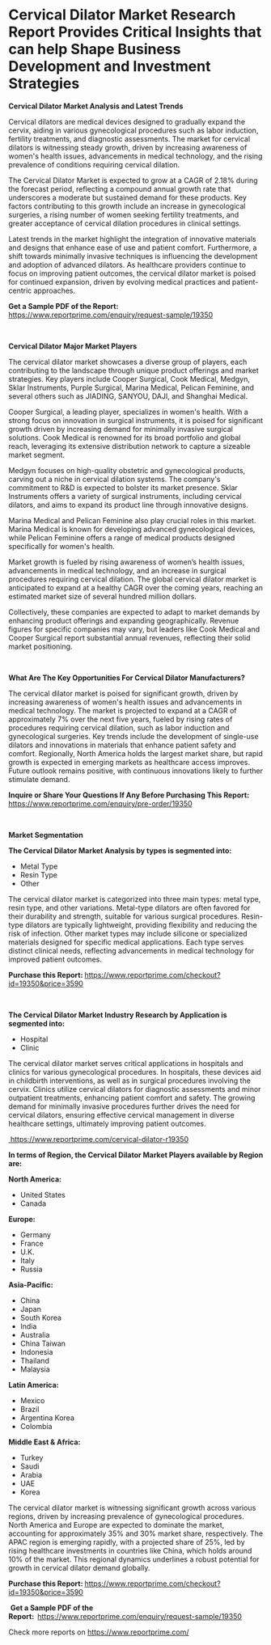 <p><h1>Cervical Dilator Market Research Report Provides Critical Insights that can help Shape Business Development and Investment Strategies</h1></p><p><strong>Cervical Dilator Market Analysis and Latest Trends</strong></p>
<p><p>Cervical dilators are medical devices designed to gradually expand the cervix, aiding in various gynecological procedures such as labor induction, fertility treatments, and diagnostic assessments. The market for cervical dilators is witnessing steady growth, driven by increasing awareness of women's health issues, advancements in medical technology, and the rising prevalence of conditions requiring cervical dilation.</p><p>The Cervical Dilator Market is expected to grow at a CAGR of 2.18% during the forecast period, reflecting a compound annual growth rate that underscores a moderate but sustained demand for these products. Key factors contributing to this growth include an increase in gynecological surgeries, a rising number of women seeking fertility treatments, and greater acceptance of cervical dilation procedures in clinical settings.</p><p>Latest trends in the market highlight the integration of innovative materials and designs that enhance ease of use and patient comfort. Furthermore, a shift towards minimally invasive techniques is influencing the development and adoption of advanced dilators. As healthcare providers continue to focus on improving patient outcomes, the cervical dilator market is poised for continued expansion, driven by evolving medical practices and patient-centric approaches.</p></p>
<p><strong>Get a Sample PDF of the Report:&nbsp;</strong> <a href="https://www.reportprime.com/enquiry/request-sample/19350?utm_campaign=3148&utm_medium=2&utm_source=Github&utm_content=ia&utm_term=19032025&utm_id=cervical-dilator">https://www.reportprime.com/enquiry/request-sample/19350</a></p>
<p>&nbsp;</p>
<p><strong>Cervical Dilator Major Market Players</strong></p>
<p><p>The cervical dilator market showcases a diverse group of players, each contributing to the landscape through unique product offerings and market strategies. Key players include Cooper Surgical, Cook Medical, Medgyn, Sklar Instruments, Purple Surgical, Marina Medical, Pelican Feminine, and several others such as JIADING, SANYOU, DAJI, and Shanghai Medical.</p><p>Cooper Surgical, a leading player, specializes in women's health. With a strong focus on innovation in surgical instruments, it is poised for significant growth driven by increasing demand for minimally invasive surgical solutions. Cook Medical is renowned for its broad portfolio and global reach, leveraging its extensive distribution network to capture a sizeable market segment.</p><p>Medgyn focuses on high-quality obstetric and gynecological products, carving out a niche in cervical dilation systems. The company's commitment to R&D is expected to bolster its market presence. Sklar Instruments offers a variety of surgical instruments, including cervical dilators, and aims to expand its product line through innovative designs.</p><p>Marina Medical and Pelican Feminine also play crucial roles in this market. Marina Medical is known for developing advanced gynecological devices, while Pelican Feminine offers a range of medical products designed specifically for women's health.</p><p>Market growth is fueled by rising awareness of women’s health issues, advancements in medical technology, and an increase in surgical procedures requiring cervical dilation. The global cervical dilator market is anticipated to expand at a healthy CAGR over the coming years, reaching an estimated market size of several hundred million dollars.</p><p>Collectively, these companies are expected to adapt to market demands by enhancing product offerings and expanding geographically. Revenue figures for specific companies may vary, but leaders like Cook Medical and Cooper Surgical report substantial annual revenues, reflecting their solid market positioning.</p></p>
<p>&nbsp;</p>
<p><strong>What Are The Key Opportunities For Cervical Dilator Manufacturers?</strong></p>
<p><p>The cervical dilator market is poised for significant growth, driven by increasing awareness of women's health issues and advancements in medical technology. The market is projected to expand at a CAGR of approximately 7% over the next five years, fueled by rising rates of procedures requiring cervical dilation, such as labor induction and gynecological surgeries. Key trends include the development of single-use dilators and innovations in materials that enhance patient safety and comfort. Regionally, North America holds the largest market share, but rapid growth is expected in emerging markets as healthcare access improves. Future outlook remains positive, with continuous innovations likely to further stimulate demand.</p></p>
<p><strong>Inquire or Share Your Questions If Any Before Purchasing This Report:</strong> <a href="https://www.reportprime.com/enquiry/pre-order/19350?utm_campaign=3148&utm_medium=2&utm_source=Github&utm_content=ia&utm_term=19032025&utm_id=cervical-dilator">https://www.reportprime.com/enquiry/pre-order/19350</a></p>
<p>&nbsp;</p>
<p><strong>Market Segmentation</strong></p>
<p><strong>The Cervical Dilator Market Analysis by types is segmented into:</strong></p>
<p><ul><li>Metal Type</li><li>Resin Type</li><li>Other</li></ul></p>
<p><p>The cervical dilator market is categorized into three main types: metal type, resin type, and other variations. Metal-type dilators are often favored for their durability and strength, suitable for various surgical procedures. Resin-type dilators are typically lightweight, providing flexibility and reducing the risk of infection. Other market types may include silicone or specialized materials designed for specific medical applications. Each type serves distinct clinical needs, reflecting advancements in medical technology for improved patient outcomes.</p></p>
<p><strong>Purchase this Report:&nbsp;</strong><a href="https://www.reportprime.com/checkout?id=19350&price=3590&utm_campaign=3148&utm_medium=2&utm_source=Github&utm_content=ia&utm_term=19032025&utm_id=cervical-dilator">https://www.reportprime.com/checkout?id=19350&price=3590</a></p>
<p>&nbsp;</p>
<p><strong>The Cervical Dilator Market Industry Research by Application is segmented into:</strong></p>
<p><ul><li>Hospital</li><li>Clinic</li></ul></p>
<p><p>The cervical dilator market serves critical applications in hospitals and clinics for various gynecological procedures. In hospitals, these devices aid in childbirth interventions, as well as in surgical procedures involving the cervix. Clinics utilize cervical dilators for diagnostic assessments and minor outpatient treatments, enhancing patient comfort and safety. The growing demand for minimally invasive procedures further drives the need for cervical dilators, ensuring effective cervical management in diverse healthcare settings, ultimately improving patient outcomes.</p></p>
<p><a href="https://www.reportprime.com/cervical-dilator-r19350?utm_campaign=3148&utm_medium=2&utm_source=Github&utm_content=ia&utm_term=19032025&utm_id=cervical-dilator">&nbsp;https://www.reportprime.com/cervical-dilator-r19350</a></p>
<p><strong>In terms of Region, the Cervical Dilator Market Players available by Region are:</strong></p>
<p>
    <p> <strong> North America: </strong>
        <ul>
            <li>United States</li>
            <li>Canada</li>
        </ul>
        </p> 
    <p> <strong> Europe: </strong>
        <ul>
            <li>Germany</li>
            <li>France</li>
            <li>U.K.</li>
            <li>Italy</li>
            <li>Russia</li>
        </ul>
        </p> 
    <p> <strong> Asia-Pacific: </strong>
        <ul>
            <li>China</li>
            <li>Japan</li>
            <li>South Korea</li>
            <li>India</li>
            <li>Australia</li>
            <li>China Taiwan</li>
            <li>Indonesia</li>
            <li>Thailand</li>
            <li>Malaysia</li>
        </ul>
        </p> 
    <p> <strong> Latin America: </strong>
        <ul>
            <li>Mexico</li>
            <li>Brazil</li>
            <li>Argentina Korea</li>
            <li>Colombia</li>
        </ul>
        </p> 
    <p> <strong> Middle East & Africa: </strong>
        <ul>
            <li>Turkey</li>
            <li>Saudi</li>
            <li>Arabia</li>
            <li>UAE</li>
            <li>Korea</li>
        </ul>
    </p>
    </p>
<p><p>The cervical dilator market is witnessing significant growth across various regions, driven by increasing prevalence of gynecological procedures. North America and Europe are expected to dominate the market, accounting for approximately 35% and 30% market share, respectively. The APAC region is emerging rapidly, with a projected share of 25%, led by rising healthcare investments in countries like China, which holds around 10% of the market. This regional dynamics underlines a robust potential for growth in cervical dilator demand globally.</p></p>
<p><strong>Purchase this Report: </strong><a href="https://www.reportprime.com/checkout?id=19350&price=3590&utm_campaign=3148&utm_medium=2&utm_source=Github&utm_content=ia&utm_term=19032025&utm_id=cervical-dilator">https://www.reportprime.com/checkout?id=19350&price=3590</a></p>
<p>&nbsp;<strong>Get a Sample PDF of the Report:&nbsp;&nbsp;</strong><a href="https://www.reportprime.com/enquiry/request-sample/19350?utm_campaign=3148&utm_medium=2&utm_source=Github&utm_content=ia&utm_term=19032025&utm_id=cervical-dilator">https://www.reportprime.com/enquiry/request-sample/19350</a></p>
<p><strong></strong></p>
<p>Check more reports on <a href="https://www.reportprime.com/?utm_campaign=3148&utm_medium=2&utm_source=Github&utm_content=ia&utm_term=19032025&utm_id=cervical-dilator">https://www.reportprime.com/</a></p>